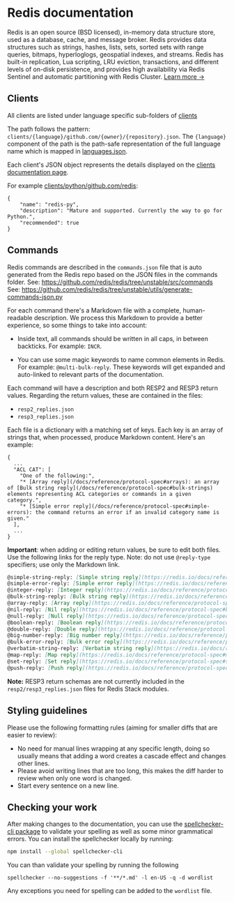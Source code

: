 # Redis documentation

Redis is an open source (BSD licensed), in-memory data structure store, used as a database, cache, and message broker. Redis provides data structures such as strings, hashes, lists, sets, sorted sets with range queries, bitmaps, hyperloglogs, geospatial indexes, and streams. Redis has built-in replication, Lua scripting, LRU eviction, transactions, and different levels of on-disk persistence, and provides high availability via Redis Sentinel and automatic partitioning with Redis Cluster. [Learn more →](/topics/introduction)

## Clients

All clients are listed under language specific sub-folders of [clients](./clients)

The path follows the pattern: ``clients/{language}/github.com/{owner}/{repository}.json``.
The ``{language}`` component of the path is the path-safe representation
of the full language name which is mapped in [languages.json](./languages.json).

Each client's JSON object represents the details displayed on the [clients documentation page](https://redis.io/docs/clients).

For example [clients/python/github.com/redis](./clients/python/github.com/redis/redis-py.json):

```
{
    "name": "redis-py",
    "description": "Mature and supported. Currently the way to go for Python.",
    "recommended": true
}
```

## Commands

Redis commands are described in the `commands.json` file that is auto generated
from the Redis repo based on the JSON files in the commands folder.
See: https://github.com/redis/redis/tree/unstable/src/commands
See: https://github.com/redis/redis/tree/unstable/utils/generate-commands-json.py

For each command there's a Markdown file with a complete, human-readable
description.
We process this Markdown to provide a better experience, so some things to take
into account:

*   Inside text, all commands should be written in all caps, in between
    backticks.
    For example: `INCR`.

*   You can use some magic keywords to name common elements in Redis.
    For example: `@multi-bulk-reply`.
    These keywords will get expanded and auto-linked to relevant parts of the
    documentation.

Each command will have a description and both RESP2 and RESP3 return values.
Regarding the return values, these are contained in the files:

* `resp2_replies.json`
* `resp3_replies.json`

Each file is a dictionary with a matching set of keys. Each key is an array of strings that,
when processed, produce Markdown content. Here's an example:

```
{
  ...
  "ACL CAT": [
    "One of the following:",
    "* [Array reply](/docs/reference/protocol-spec#arrays): an array of [Bulk string reply](/docs/reference/protocol-spec#bulk-strings) elements representing ACL categories or commands in a given category.",
    "* [Simple error reply](/docs/reference/protocol-spec#simple-errors): the command returns an error if an invalid category name is given."
  ],
  ...
}
```

**Important**: when adding or editing return values, be sure to edit both files. Use the following
links for the reply type. Note: do not use `@reply-type` specifiers; use only the Markdown link.

```md
@simple-string-reply: [Simple string reply](https://redis.io/docs/reference/protocol-spec#simple-strings)
@simple-error-reply: [Simple error reply](https://redis.io/docs/reference/protocol-spec#simple-errors)
@integer-reply: [Integer reply](https://redis.io/docs/reference/protocol-spec#integers)
@bulk-string-reply: [Bulk string reply](https://redis.io/docs/reference/protocol-spec#bulk-strings)
@array-reply: [Array reply](https://redis.io/docs/reference/protocol-spec#arrays)
@nil-reply: [Nil reply](https://redis.io/docs/reference/protocol-spec#bulk-strings)
@null-reply: [Null reply](https://redis.io/docs/reference/protocol-spec#nulls)
@boolean-reply: [Boolean reply](https://redis.io/docs/reference/protocol-spec#booleans)
@double-reply: [Double reply](https://redis.io/docs/reference/protocol-spec#doubles)
@big-number-reply: [Big number reply](https://redis.io/docs/reference/protocol-spec#big-numbers)
@bulk-error-reply: [Bulk error reply](https://redis.io/docs/reference/protocol-spec#bulk-errors)
@verbatim-string-reply: [Verbatim string reply](https://redis.io/docs/reference/protocol-spec#verbatim-strings)
@map-reply: [Map reply](https://redis.io/docs/reference/protocol-spec#maps)
@set-reply: [Set reply](https://redis.io/docs/reference/protocol-spec#sets)
@push-reply: [Push reply](https://redis.io/docs/reference/protocol-spec#pushes)
```

**Note:** RESP3 return schemas are not currently included in the `resp2/resp3_replies.json` files for Redis Stack modules.

## Styling guidelines

Please use the following formatting rules (aiming for smaller diffs that are easier to review):

* No need for manual lines wrapping at any specific length,
  doing so usually means that adding a word creates a cascade effect and changes other lines.
* Please avoid writing lines that are too long,
  this makes the diff harder to review when only one word is changed. 
* Start every sentence on a new line.


## Checking your work

After making changes to the documentation, you can use the [spellchecker-cli package](https://www.npmjs.com/package/spellchecker-cli) to validate your spelling as well as some minor grammatical errors. You can install the spellchecker locally by running:

```bash
npm install --global spellchecker-cli
```

You can than validate your spelling by running the following

```
spellchecker --no-suggestions -f '**/*.md' -l en-US -q -d wordlist
```

Any exceptions you need for spelling can be added to the `wordlist` file.
